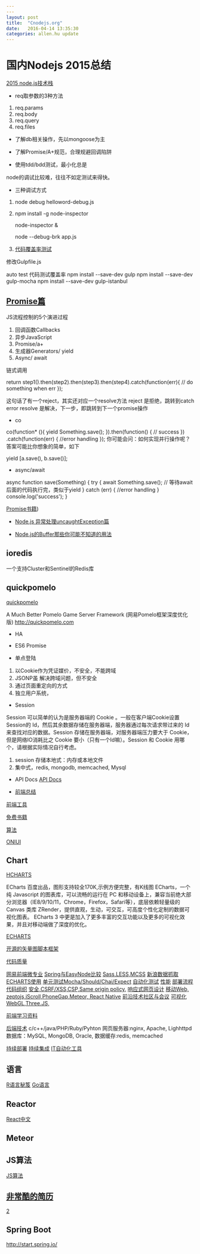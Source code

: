 ```yaml
---
---
layout: post
title:  "Cnodejs.org"
date:   2016-04-14 13:35:30
categories: allen.hu update
---
```



# 国内Nodejs 2015总结

[2015 node.js技术栈](https://cnodejs.org/topic/55651bf07d4c64752effb4b1)

* req取参数的3种方法
1. req.params
2. req.body
3. req.query
4. req.files

* 了解db相关操作，先以mongoose为主

* 了解Promise/A+规范，合理规避回调陷阱

* 使用tdd/bdd测试，最小化总是

node的调试比较难，往往不如定测试来得快。

* 三种调试方式

1. node debug helloword-debug.js

2. npm install -g node-inspector

    node-inspector &

    node --debug-brk app.js

3. [代码覆盖率测试](http://i5ting.github.io/node-debug-tutorial/)

修改Gulpfile.js

auto test
代码测试覆盖率
npm install --save-dev gulp
npm install --save-dev gulp-mocha
npm install --save-dev gulp-istanbul

## [Promise篇](https://cnodejs.org/topic/560dbc826a1ed28204a1e7de)

JS流程控制的5个演进过程

1. 回调函数Callbacks
2. 异步JavaScript
3. Promise/a+
4. 生成器Generators/ yield
5. Async/ await

链式调用

return step1().then(step2).then(step3).then(step4).catch(function(err){
  // do something when err
});

这句话了有一个reject，其实还对应一个resolve方法
reject 是拒绝，跳转到catch error
resolve 是解决，下一步，即跳转到下一个promise操作

* co

co(function* (){
  yield Something.save();
}).then(function() {
  // success
})
.catch(function(err) {
  //error handling
});
你可能会问：如何实现并行操作呢？答案可能比你想象的简单，如下

yield [a.save(), b.save()];

* async/await

async function save(Something) {
  try {
    await Something.save(); // 等待await后面的代码执行完，类似于yield
  } catch (err) {
    //error handling
  }
  console.log('success');
}

[Promise书籍](http://liubin.org/promises-book/#introduction))


* [Node.js 异常处理uncaughtException篇](https://cnodejs.org/topic/5576a30bc4e7fbea6e9a32ad)

* [Node.js的Buffer那些你可能不知道的用法](https://cnodejs.org/topic/56499568d28aa64101600fdc)


## ioredis

一个支持Cluster和Sentinel的Redis库

## quickpomelo

[quickpomelo](https://github.com/rain1017/quick-pomelo)

A Much Better Pomelo Game Server Framework (网易Pomelo框架深度优化版) http://quickpomelo.com

* HA
* ES6 Promise

* 单点登陆
1. 以Cookie作为凭证媒价，不安全，不能跨域
2. JSONP虽 解决跨域问题，但不安全
3. 通过页面重定向的方式
4. 独立用户系统，

* Session

Session 可以简单的认为是服务器端的 Cookie 。一般在客户端Cookie设置Session的 Id，然后其余数据存储在服务器端，服务器通过每次请求带过来的 Id 来查找对应的数据。Session 存储在服务器端，对服务器端压力要大于 Cookie，但是网络IO消耗比之 Cookie 要小（只有一个Id嘛）。Session 和 Cookie 用哪个，请根据实际情况自行考虑。

1. session 存储本地式：内存或本地文件
2. 集中式，redis, mongodb, memcached, Mysql


* API Docs
[API Docs](http://tool.oschina.net/apidocs)

* [前端总结](https://cnodejs.org/topic/56ef3edd532839c33a99d00e)

[前端工具](http://www.cnblogs.com/sb19871023/p/3894452.html)

[免费书籍](https://github.com/justjavac/free-programming-books-zh_CN)

[算法](https://github.com/LukeLin/data-structure-with-js)

[ONIUI](http://ued.qunar.com/oniui/index.html#!/widgets?widgetId=cookie)

## Chart

[HCHARTS](http://www.hcharts.cn/docs/index.php?doc=basic-formater)

ECharts 百度出品，图形支持较全170K,示例方便完整，有K线图
ECharts，一个纯 Javascript 的图表库，可以流畅的运行在 PC 和移动设备上，兼容当前绝大部分浏览器（IE8/9/10/11，Chrome，Firefox，Safari等），底层依赖轻量级的 Canvas 类库 ZRender，提供直观，生动，可交互，可高度个性化定制的数据可视化图表。
ECharts 3 中更是加入了更多丰富的交互功能以及更多的可视化效果，并且对移动端做了深度的优化。


[ECHARTS](http://echarts.baidu.com/demo.html#gauge)

[开源的矢量图脚本框架](http://paperjs.org/examples/bouncing-balls/)

[代码质量](https://github.com/JacksonTian/fks)

[网易前端微专业]()
[Spring与EasyNode比较]()
[Sass,LESS,MCSS]()
[新浪数据抓取]()
[ECHARTS使用]()
[单元测试Mocha/Should/Chai/Expect]()
[自动化测试]()
[性能](https://developer.yahoo.com/performance/rules.html)
[部署流程]()
[代码组织]()
[安全,CSRF/XSS,CSP,Same origin policy,]()
[响应式网页设计]()
[移动Web, zeptojs,iScroll,PhoneGap,Meteor, React Native]()
[前沿技术社区与会议]()
[可视化WebGL,Three.JS, ]()

[前端学习资料](https://github.com/dypsilon/frontend-dev-bookmarks)

[后端技术]()
c/c++/java/PHP/Ruby/Pyhton
网页服务器:nginx, Apache, Lighhttpd
数据库：MySQL, MongoDB, Oracle,
数据缓存:redis, memcached

[持续部署]()
[持续集成]()
[IT自动化工具]()

## 语言
[R语言秘笈]()
[Go语言]()

## Reactor
[React中文](http://reactjs.cn/)

## Meteor

## JS算法
[JS算法](https://cnodejs.org/topic/56ef3edd532839c33a99d00e)

## [非常酷的简历](http://www.webhek.com/misc/interactive-resume/)
[2](http://www.haorooms.com/about#top)

## Spring Boot

http://start.spring.io/
